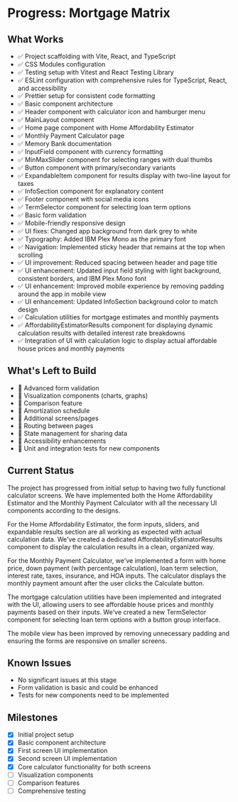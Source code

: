 # Progress: Mortgage Matrix

## What Works
- ✅ Project scaffolding with Vite, React, and TypeScript
- ✅ CSS Modules configuration
- ✅ Testing setup with Vitest and React Testing Library
- ✅ ESLint configuration with comprehensive rules for TypeScript, React, and accessibility
- ✅ Prettier setup for consistent code formatting
- ✅ Basic component architecture
- ✅ Header component with calculator icon and hamburger menu
- ✅ MainLayout component
- ✅ Home page component with Home Affordability Estimator
- ✅ Monthly Payment Calculator page
- ✅ Memory Bank documentation
- ✅ InputField component with currency formatting
- ✅ MinMaxSlider component for selecting ranges with dual thumbs
- ✅ Button component with primary/secondary variants
- ✅ ExpandableItem component for results display with two-line layout for taxes
- ✅ InfoSection component for explanatory content
- ✅ Footer component with social media icons
- ✅ TermSelector component for selecting loan term options
- ✅ Basic form validation
- ✅ Mobile-friendly responsive design
- ✅ UI fixes: Changed app background from dark grey to white
- ✅ Typography: Added IBM Plex Mono as the primary font
- ✅ Navigation: Implemented sticky header that remains at the top when scrolling
- ✅ UI improvement: Reduced spacing between header and page title
- ✅ UI enhancement: Updated input field styling with light background, consistent borders, and IBM Plex Mono font
- ✅ UI enhancement: Improved mobile experience by removing padding around the app in mobile view
- ✅ UI enhancement: Updated InfoSection background color to match design
- ✅ Calculation utilities for mortgage estimates and monthly payments
- ✅ AffordabilityEstimatorResults component for displaying dynamic calculation results with detailed interest rate breakdowns
- ✅ Integration of UI with calculation logic to display actual affordable house prices and monthly payments

## What's Left to Build
- 🔲 Advanced form validation
- 🔲 Visualization components (charts, graphs)
- 🔲 Comparison feature
- 🔲 Amortization schedule
- 🔲 Additional screens/pages
- 🔲 Routing between pages
- 🔲 State management for sharing data
- 🔲 Accessibility enhancements
- 🔲 Unit and integration tests for new components

## Current Status
The project has progressed from initial setup to having two fully functional calculator screens. We have implemented both the Home Affordability Estimator and the Monthly Payment Calculator with all the necessary UI components according to the designs. 

For the Home Affordability Estimator, the form inputs, sliders, and expandable results section are all working as expected with actual calculation data. We've created a dedicated AffordabilityEstimatorResults component to display the calculation results in a clean, organized way.

For the Monthly Payment Calculator, we've implemented a form with home price, down payment (with percentage calculation), loan term selection, interest rate, taxes, insurance, and HOA inputs. The calculator displays the monthly payment amount after the user clicks the Calculate button.

The mortgage calculation utilities have been implemented and integrated with the UI, allowing users to see affordable house prices and monthly payments based on their inputs. We've created a new TermSelector component for selecting loan term options with a button group interface.

The mobile view has been improved by removing unnecessary padding and ensuring the forms are responsive on smaller screens.

## Known Issues
- No significant issues at this stage
- Form validation is basic and could be enhanced
- Tests for new components need to be implemented

## Milestones
- [x] Initial project setup
- [x] Basic component architecture
- [x] First screen UI implementation
- [x] Second screen UI implementation
- [x] Core calculator functionality for both screens
- [ ] Visualization components
- [ ] Comparison features
- [ ] Comprehensive testing
